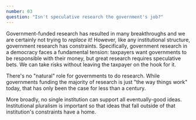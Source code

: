 ```yaml
---
number: 03
question: "Isn't speculative research the government's job?"
---
```


Government-funded research has resulted in many breakthroughs and we are certainly not trying to _replace_ it! However, like any institutional structure, government research has constraints. Specifically, government research in a democracy faces a fundamental tension: taxpayers want governments to be responsible with their money, but great research requires speculative bets. We can take risks without leaving the taxpayer on the hook for it.

There's no "natural" role for governments to do research. While governments funding the majority of research is just "the way things work" today, that has only been the case for less than a century.

More broadly, no single institution can support all eventually-good ideas. Institutional pluralism is important so that ideas that fall outside of that institution's constraints have a home.
